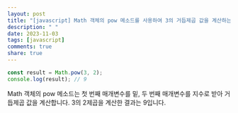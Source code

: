 ```yaml
---
layout: post
title: "[javascript] Math 객체의 pow 메소드를 사용하여 3의 거듭제곱 값을 계산하는 방법은 무엇인가요?"
description: " "
date: 2023-11-03
tags: [javascript]
comments: true
share: true
---
```


```javascript
const result = Math.pow(3, 2);
console.log(result); // 9
```

Math 객체의 pow 메소드는 첫 번째 매개변수를 밑, 두 번째 매개변수를 지수로 받아 거듭제곱 값을 계산합니다. 3의 2제곱을 계산한 결과는 9입니다.